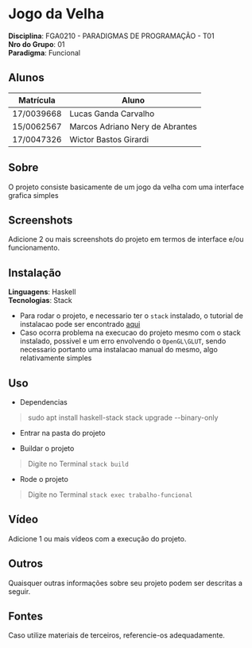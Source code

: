 # Jogo da Velha

**Disciplina**: FGA0210 - PARADIGMAS DE PROGRAMAÇÃO - T01 <br>
**Nro do Grupo**: 01<br>
**Paradigma**: Funcional<br>

## Alunos
|Matrícula | Aluno |
| -- | -- |
| 17/0039668  |  Lucas Ganda Carvalho |
| 15/0062567  |  Marcos Adriano Nery de Abrantes |
| 17/0047326  |  Wictor Bastos Girardi |

## Sobre 
O projeto consiste basicamente de um jogo da velha com uma interface grafica simples

## Screenshots
Adicione 2 ou mais screenshots do projeto em termos de interface e/ou funcionamento.

## Instalação 
**Linguagens**: Haskell<br>
**Tecnologias**: Stack<br>


* Para rodar o projeto, e necessario ter o `stack` instalado,  o tutorial de instalacao pode ser encontrado [aqui](https://docs.haskellstack.org/en/stable/install_and_upgrade/)
* Caso ocorra problema na execucao do projeto mesmo com o stack instalado, possivel e um erro envolvendo o `OpenGL\GLUT`, sendo necessario portanto uma instalacao manual do mesmo, algo relativamente simples
## Uso 

* Dependencias
> sudo apt install haskell-stack
> stack upgrade --binary-only

* Entrar na pasta do projeto 

* Buildar o projeto 
> Digite no Terminal `stack build`

* Rode o projeto
> Digite no Terminal `stack exec trabalho-funcional`

## Vídeo
Adicione 1 ou mais vídeos com a execução do projeto.

## Outros 
Quaisquer outras informações sobre seu projeto podem ser descritas a seguir.

## Fontes
Caso utilize materiais de terceiros, referencie-os adequadamente.
